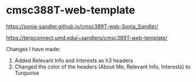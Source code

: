 # cmsc388T-web-template
https://sonia-sandler.github.io/cmsc389T-web-Sonia_Sandler/

https://terpconnect.umd.edu/~sandlers/cmsc389T-web-template/

Changes I have made:
1. Added Relevant Info and Interests as h3 headers
2. Changed the color of the headers (About Me, Relevant Info, Interests) to Turquoise
